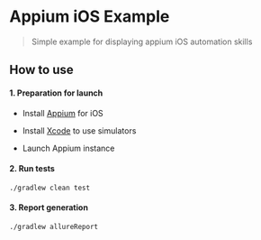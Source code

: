 # Appium iOS Example
> Simple example for displaying appium iOS automation skills

## How to use

#### 1. Preparation for launch
* Install [Appium](https://github.com/appium/appium/) for iOS 
* Install [Xcode](https://apps.apple.com/ru/app/xcode/id497799835?l=en&mt=12) to use simulators

* Launch Appium instance

#### 2. Run tests
```
./gradlew clean test
```
#### 3. Report generation 
```
./gradlew allureReport
```
